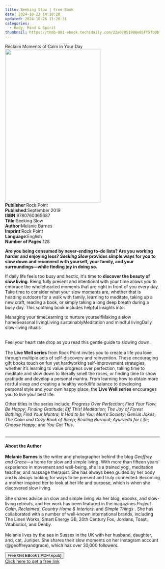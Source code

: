 ```yaml
---
title: Seeking Slow | Free Book
date: 2024-10-23 14:10:20
updated: 2024-10-26 11:26:31
categories:
  - Body, Mind & Spirit
thumbnail: https://thmb-001-ebook.techidaily.com/22a07851988e05ff5fb0b7240bc643bbd9b398f5299b91a6cc3895d1b45fff2f.jpg
---
```

<main id="book-container">
  <div class="flex flex-col">
    <div class="book-brief flex-1 py-6 px-4 sm:p-6 md:py-10 md:px-8">
      <!-- brief-->
      <div class="book-brief-main">Reclaim Moments of Calm in Your Day</div>
    </div>
    <div
      class="book-meta-info flex-1 grid gap-4 col-start-1 col-end-3 row-start-1 sm:mb-6 sm:grid-cols-4 lg:gap-6 lg:col-start-2 lg:row-end-6 lg:row-span-6 lg:mb-0"
    >
      <div
        class="book-meta-info-left place-content-center mt-4 p-4 text-sm leading-6 col-start-2 col-span-2 dark:text-slate-400"
      >
        <img
          class="w-full h-500 object-cover rounded-lg sm:h-255 sm:col-span-2 lg:col-span-full"
          src="https://img-001-ebook.techidaily.com/fa403b8eeddc8a20e37c7feef0e75d8a7d7b0b49d3bd364d2c907ef64a2e096f.jpg"
          alt=""
          width="312"
          height="500"
        />
      </div>
      <div
        class="book-meta-info-right mt-2 col-start-1 row-start-2 col-span-3 self-center"
      >
        <!-- meta data  -->
        <div class="flex flex-col px-4 md:px-8">
          <div class="flex-1">
            <strong>Publisher</strong>:<span class="px-2">Rock Point</span>
          </div>
          <div class="flex-1">
            <strong>Published</strong>:<span class="px-2">September 2019</span>
          </div>
          <div class="flex-1">
            <strong>ISBN</strong>:<span class="px-2">9780760365687</span>
          </div>
          <div class="flex-1">
            <strong>Title</strong>:<span class="px-2">Seeking Slow</span>
          </div>
          <div class="flex-1">
            <strong>Author</strong>:<span class="px-2">Melanie Barnes</span>
          </div>
          <div class="flex-1">
            <strong>Imprint</strong>:<span class="px-2">Rock Point</span>
          </div>
          <div class="flex-1">
            <strong>Language</strong>:<span class="px-2">English</span>
          </div>
          <div class="flex-1">
            <strong>Number of Pages</strong>:<span class="px-2">128</span>
          </div>
        </div>
      </div>
    </div>
    <div class="book-description flex-1 py-6 px-4 sm:p-6 md:py-10 md:px-8">
      <div class="book-description-main">
        <div accordion-content="" id="description">
          <p>
            <b
              >Are you being consumed by never-ending to-do lists? Are you
              working harder and enjoying less? <i>Seeking Slow</i> provides
              simple ways for you to slow down and reconnect with yourself, your
              family, and your surroundings—while&nbsp;finding joy in doing
              so.</b
            >
          </p>
          <p>
            If daily life feels too busy and hectic, it's time to
            <b>discover the beauty of slow living</b>. Being fully present and
            intentional with your time allows you to embrace the wholehearted
            moments that are right in front of you every day. Take time to
            consider what your slow moments are,&nbsp;whether that is
            heading&nbsp;outdoors for a walk with family, learning to meditate,
            taking up a new craft, reading a book, or simply taking a long deep
            breath during a busy day. This soothing book includes helpful
            insights into:
          </p>
          Managing your timeLearning to nurture yourselfMaking a&nbsp;slow
          homeSeasonal livingLiving sustainablyMeditation and mindful
          livingDaily slow-living rituals
          <p>
            <br />Feel your heart rate drop as you read this gentle guide to
            slowing down.<br /><br />The <b>Live Well series</b> from Rock Point
            invites you to create a life you love through multiple acts of
            self-discovery and reinvention. These encouraging gift books touch
            on fun yet hardworking self-improvement strategies, whether it’s
            learning to value progress over perfection, taking time to meditate
            and slow down to literally smell the roses, or finding time to show
            gratitude and develop a personal mantra. From learning how to obtain
            more restful sleep and creating a healthy work/life balance to
            developing personal style and your own happy place, the
            <b>Live Well series</b> encourages you to live your best life.
          </p>
          <p>
            Other titles in the series include: <i>Progress Over Perfection</i>;
            <i>Find Your Flow</i>; <i>Be Happy</i>; <i>Finding Gratitude</i>;
            <i>Eff This! Meditation</i>; <i>The Joy of Forest Bathing</i>;
            <i>Find Your Mantra</i>; <i>It Had to be You</i>;
            <i>Men’s Society</i>; <i>Genius Jokes</i>;
            <i>The Calm and Cozy Book of Sleep</i>; <i>Beating Burnout</i>;
            <i>Ayurveda for Life</i>; <i>Choose Happy</i>; and<i>
              You Got This</i
            >.<br />&nbsp;
          </p>
        </div>
        <div class="accordion-fader"></div>
      </div>
    </div>
    <div class="book-excerpts flex-1 py-6 px-4 sm:p-6 md:py-10 md:px-8">
      <!-- excerpts-->
      <div class="book-excerpts-main">
        <hr />
        <h4 class="placeholder placeholder-heading">
          <span>About the Author</span>
        </h4>
        <p></p>
        <p>
          <b>Melanie Barnes</b> is the writer and photographer behind the blog
          <i>Geoffrey and Grace</i>—a home for slow and simple living. With more
          than fifteen&nbsp;years' experience in movement and well-being, she is
          a trained yogi, meditation teacher, and massage therapist. She has
          always been guided by her body and is always looking for ways to be
          present and truly connected. Becoming a mother inspired her to look at
          her life and purpose, which is when she discovered slow living.<br /><br />
          She shares advice on slow and simple living via her blog, ebooks, and
          slow-living retreats, and her work has been featured in the
          magazines&nbsp;<i>Project Calm</i>, <i>Reclaimed</i>,
          <i>Country Home &amp; Interiors</i>, and <i>Simple Things</i>&nbsp;.
          She has collaborated with a number of well-known international brands,
          including The Linen Works, Smart Energy GB, 20th Century Fox, Jordans,
          Toast, Vitabiotics, and Denby.<br /><br />
          Melanie lives by the sea in Sussex in the UK with her husband,
          daughter, and, cat, Juniper. She shares their slow moments on her
          Instagram account (@geoffreyandgrace),&nbsp;which has over 30,000
          followers.
        </p>
        <p></p>
      </div>
    </div>
    <div
      class="book-about-author flex-1 py-6 px-4 sm:p-6 md:py-10 md:px-8"
    ></div>
    <div class="book-free-get flex-1 py-6 px-4 sm:p-6 md:py-10 md:px-8">
      <button
        id="btn-free-get"
        class="bg-blue-500 hover:bg-blue-700 text-white font-bold py-2 px-4 rounded"
      >
        Free Get EBook (.PDF/.epub)
      </button>
      <div id="countdown-display" class="px-2 text-lg mt-2"></div>
      <a
        id="free-link"
        class="hidden bg-blue-500 hover:bg-blue-700 text-white font-bold py-2 px-4 rounded"
        href="https://www.ebooks.com/en-us/book/210198137/seeking-slow/melanie-barnes/"
        target="_blank"
        >Click here to get a free link</a
      >
    </div>
    <script>
      let countdownTime = 0;
      let countdownInterval = null;
      document
        .getElementById('btn-free-get')
        .addEventListener('click', startCountdown);
      function startCountdown() {
        countdownTime = new Date().getTime() + 60000 * 3;
        countdownInterval = setInterval(updateCountdown, 1000);
        document.getElementById('btn-free-get').disabled = true;
        document
          .getElementById('btn-free-get')
          .classList.add('bg-gray-500', 'cursor-not-allowed');
      }
      function updateCountdown() {
        let currentTime = new Date().getTime();
        let timeLeft = countdownTime - currentTime;
        let secondsLeft = Math.floor(timeLeft / 1000);
        document.getElementById('countdown-display').innerHTML =
          `Remaining time: ${secondsLeft} seconds.`;
        if (secondsLeft <= 0) {
          clearInterval(countdownInterval);
          document.getElementById('btn-free-get').classList.add('hidden');
          document.getElementById('free-link').classList.remove('hidden');
          document.getElementById('countdown-display').innerHTML = '';
        }
      }
    </script>
  </div>
</main>
